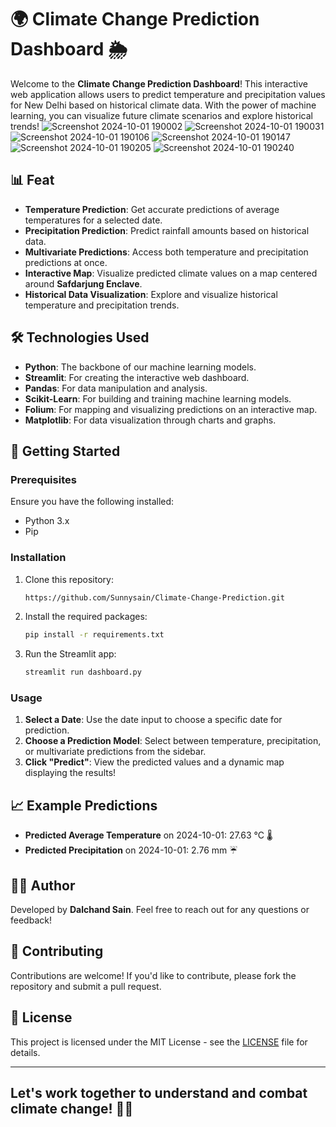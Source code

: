
# 🌍 Climate Change Prediction Dashboard 🌦️


Welcome to the **Climate Change Prediction Dashboard**! This interactive web application allows users to predict temperature and precipitation values for New Delhi based on historical climate data. With the power of machine learning, you can visualize future climate scenarios and explore historical trends!
![Screenshot 2024-10-01 190002](https://github.com/user-attachments/assets/cb7d962f-ae31-4710-b8ee-1669d952b605)
![Screenshot 2024-10-01 190031](https://github.com/user-attachments/assets/dbf0d911-5a9c-4d52-a693-b749787ac4cb)
![Screenshot 2024-10-01 190106](https://github.com/user-attachments/assets/69d8ba68-f802-4ae8-98c8-295900846aca)
![Screenshot 2024-10-01 190147](https://github.com/user-attachments/assets/91ea0173-0ce2-4c3d-8e63-39efae00c07e)
![Screenshot 2024-10-01 190205](https://github.com/user-attachments/assets/0fd7b50f-d8e6-4abe-9788-59fe479c7570)
![Screenshot 2024-10-01 190240](https://github.com/user-attachments/assets/2bf04202-80a9-43f7-b25e-1b4ed6ca1ed9)



## 📊 Feat


- **Temperature Prediction**: Get accurate predictions of average temperatures for a selected date. 
- **Precipitation Prediction**: Predict rainfall amounts based on historical data.
- **Multivariate Predictions**: Access both temperature and precipitation predictions at once.
- **Interactive Map**: Visualize predicted climate values on a map centered around **Safdarjung Enclave**.
- **Historical Data Visualization**: Explore and visualize historical temperature and precipitation trends.

## 🛠️ Technologies Used

- **Python**: The backbone of our machine learning models.
- **Streamlit**: For creating the interactive web dashboard.
- **Pandas**: For data manipulation and analysis.
- **Scikit-Learn**: For building and training machine learning models.
- **Folium**: For mapping and visualizing predictions on an interactive map.
- **Matplotlib**: For data visualization through charts and graphs.

## 🚀 Getting Started

### Prerequisites

Ensure you have the following installed:

- Python 3.x
- Pip

### Installation

1. Clone this repository:
   ```bash
   https://github.com/Sunnysain/Climate-Change-Prediction.git
   ```

2. Install the required packages:
   ```bash
   pip install -r requirements.txt
   ```

3. Run the Streamlit app:
   ```bash
   streamlit run dashboard.py
   ```

### Usage

1. **Select a Date**: Use the date input to choose a specific date for prediction.
2. **Choose a Prediction Model**: Select between temperature, precipitation, or multivariate predictions from the sidebar.
3. **Click "Predict"**: View the predicted values and a dynamic map displaying the results!

## 📈 Example Predictions

- **Predicted Average Temperature** on 2024-10-01: 27.63 °C 🌡️
- **Predicted Precipitation** on 2024-10-01: 2.76 mm ☔️

## 🧑‍💻 Author

Developed by **Dalchand Sain**. Feel free to reach out for any questions or feedback!

## 🤝 Contributing

Contributions are welcome! If you'd like to contribute, please fork the repository and submit a pull request.

## 📄 License

This project is licensed under the MIT License - see the [LICENSE](LICENSE) file for details.

---

Let's work together to understand and combat climate change! 🌱💚
---

